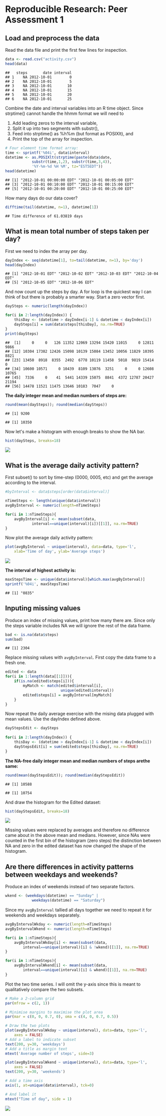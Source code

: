 # Reproducible Research: Peer Assessment 1

## Load and preprocess the data
Read the data file and print the first few lines for inspection. 

```r
data <- read.csv("activity.csv")
head(data)
```

```
##   steps       date interval
## 1    NA 2012-10-01        0
## 2    NA 2012-10-01        5
## 3    NA 2012-10-01       10
## 4    NA 2012-10-01       15
## 5    NA 2012-10-01       20
## 6    NA 2012-10-01       25
```

Combine the date and interval variables into an R time object. Since strptime() cannot handle the hhmm format we will need to

1. Add leading zeros to the interval variable, 
1. Split it up into two segments with substr(), 
1. Feed into strptime() as %h%m (but format as POSIXlt), and 
1. Print the top of the array for inspection. 


```r
# Four element time format array: 
time <- sprintf('%04i', data$interval)
datetime <- as.POSIXlt(strptime(paste(data$date, 
            substr(time,1,2), substr(time,3,4)), 
            '%Y-%m-%d %H %M', tz="EST5EDT"))
head(datetime)
```

```
## [1] "2012-10-01 00:00:00 EDT" "2012-10-01 00:05:00 EDT"
## [3] "2012-10-01 00:10:00 EDT" "2012-10-01 00:15:00 EDT"
## [5] "2012-10-01 00:20:00 EDT" "2012-10-01 00:25:00 EDT"
```

How many days do our data cover? 

```r
difftime(tail(datetime, n=1), datetime[1])
```

```
## Time difference of 61.03819 days
```

## What is mean total number of steps taken per day?

First we need to index the array per day. 


```r
dayIndex <- seq(datetime[1], to=tail(datetime, n=1), by='day')
head(dayIndex)
```

```
## [1] "2012-10-01 EDT" "2012-10-02 EDT" "2012-10-03 EDT" "2012-10-04 EDT"
## [5] "2012-10-05 EDT" "2012-10-06 EDT"
```

And now count up the steps by day. A for loop is the quickest way I can think of but there is probably a smarter way. Start a zero vector first. 


```r
daySteps <- numeric(length(dayIndex))

for(i in 2:length(dayIndex)) {
    thisDay <- (datetime > dayIndex[i-1] & datetime < dayIndex[i])
    daySteps[i] = sum(data$steps[thisDay], na.rm=TRUE)
}
print(daySteps)
```

```
##  [1]     0     0   126 11352 12069 13294 15420 11015     0 12811  9866
## [12] 10304 17382 12426 15098 10139 15084 13452 10056 11829 10395  8821
## [23] 13450  8918  8355  2492  6778 10119 11458  5018  9819 15414     0
## [34] 10600 10571     0 10439  8109 13076  3251     0     0 12608 10765
## [45]  7336     0    41  5441 14339 15075  8841  4372 12787 20427 21194
## [56] 14478 11521 11475 13646 10183  7047     0
```

**The daily integer mean and median numbers of steps are:**


```r
round(mean(daySteps)); round(median(daySteps))
```

```
## [1] 9200
```

```
## [1] 10350
```

Now let's make a histogram with enough breaks to show the NA bar. 


```r
hist(daySteps, breaks=18)
```

![](PA1_files/figure-html/unnamed-chunk-7-1.png) 

## What is the average daily activity pattern?

First subset() to sort by time-step (0000, 0005, etc) and get the average according to the interval. 


```r
#byInterval <- data$steps[order(data$interval)]

nTimeSteps <- length(unique(data$interval))
avgByInterval <- numeric(length=nTimeSteps)

for(i in 1:nTimeSteps){
    avgByInterval[i] <- mean(subset(data, 
            interval==unique(interval)[i])[[1]], na.rm=TRUE)
}
```

Now plot the average daily activity pattern: 


```r
plot(avgByInterval ~ unique(interval), data=data, type='l', 
    xlab='Time of day', ylab='Average steps')
```

![](PA1_files/figure-html/unnamed-chunk-9-1.png) 

**The interval of highest activity is:**

```r
maxStepsTime <- unique(data$interval)[which.max(avgByInterval)]
sprintf('%04i', maxStepsTime)
```

```
## [1] "0835"
```

## Inputing missing values

Produce an index of missing values, print how many there are. Since only the steps variable includes NA we will ignore the rest of the data frame. 


```r
bad <- is.na(data$steps)
sum(bad)
```

```
## [1] 2304
```

Replace missing values with `avgByInterval`. First copy the data frame to a fresh one. 


```r
edited <- data
for(i in 1:length(data[[1]])){
    if(is.na(edited$steps[i])){
        myMatch <- match(edited$interval[i], 
                         unique(edited$interval))
        edited$steps[i] = avgByInterval[myMatch]
    }
}
```

Now repeat the daily average exercise with the mising data plugged with mean values. Use the dayIndex defined above. 


```r
dayStepsEdit <- daySteps
    
for(i in 2:length(dayIndex)) {
    thisDay <- (datetime > dayIndex[i-1] & datetime < dayIndex[i])
    dayStepsEdit[i] = sum(edited$steps[thisDay], na.rm=TRUE)
}
```

**The NA-free daily integer mean and median numbers of steps arethe same:**


```r
round(mean(dayStepsEdit)); round(median(dayStepsEdit))
```

```
## [1] 10588
```

```
## [1] 10754
```

And draw the histogram for the Edited dataset: 


```r
hist(dayStepsEdit, breaks=18)
```

![](PA1_files/figure-html/unnamed-chunk-15-1.png) 

Missing values were replaced by averages and therefore no difference came about in the above mean and medians. However, since NAs were counted in the first bin of the histogram (zero steps) the distinction between NA and zero in the edited dataset has now changed the shape of the histogram. 

## Are there differences in activity patterns between weekdays and weekends?

Produce an index of weekends instead of two separate factors. 

```r
wkend <- (weekdays(datetime) == "Sunday" | 
            weekdays(datetime) == "Saturday")
```

Since my `avgByInterval` tallied all days together we need to repeat it for weekends and weekdays separately. 


```r
avgByIntervalWkday <- numeric(length=nTimeSteps)
avgByIntervalWkend <- numeric(length=nTimeSteps)

for(i in 1:nTimeSteps){
    avgByIntervalWkday[i] <- mean(subset(data, 
        interval==unique(interval)[i] & !wkend)[[1]], na.rm=TRUE)
}

for(i in 1:nTimeSteps){
    avgByIntervalWkend[i] <- mean(subset(data, 
        interval==unique(interval)[i] & wkend)[[1]], na.rm=TRUE)
}
```

Plot the two time series. I will omit the y-axis since this is meant to qualitatively compare the two subsets. 


```r
# Make a 2-column grid
par(mfrow = c(2, 1))

# Minimise margins to maximise the plot area
par(mar = c(0, 0, 0.7, 0), oma = c(4, 0, 0.7, 0.5))

# Draw the two plots
plot(avgByIntervalWkday ~ unique(interval), data=data, type='l', 
    axes = FALSE)
# Add a label to indicate subset
text(200, y=30, 'weekdays')
# Add a title as margin text
mtext('Average number of steps', side=3)

plot(avgByIntervalWkend ~ unique(interval), data=data, type='l', 
    axes = FALSE)
text(200, y=30, 'weekends')

# Add a time axis
axis(1, at=unique(data$interval), tck=0)

# And label it
mtext("Time of day", side = 1)
```

![](PA1_files/figure-html/unnamed-chunk-18-1.png) 
